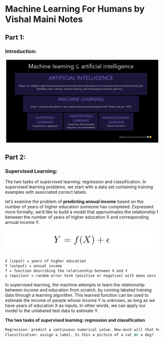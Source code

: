 # Machine Learning For Humans by Vishal Maini Notes
## Part 1:
### Introduction:
![AI](images/AI_intro.png)

## Part 2:
### Supervised Learning:
The two tasks of supervised learning: regression and classification.
In supervised learning problems, we start with a data set containing training examples with associated correct labels.

let’s examine the problem of <b>predicting annual income</b> based on the number of years of higher education someone has completed. Expressed more formally, we’d like to build a model that approximates the relationship f between the number of years of higher education X and corresponding annual income Y.
![AI](images/MachineLearning1.png)
```code
X (input) = years of higher education
Y (output) = annual income
f = function describing the relationship between X and Y
ϵ (epsilon) = random error term (positive or negative) with mean zero

```

In supervised learning, the machine attempts to learn the relationship between income and education from scratch, by running labeled training data through a learning algorithm.
This learned function can be used to estimate the income of people whose income Y is unknown, as long as we have years of education X as inputs. In other words, we can apply our model to the unlabeled test data to estimate Y.

<b>The two tasks of supervised learning: regression and classification</b>
```python
Regression: predict a continuous numerical value. How much will that house sell for?
Classification: assign a label. Is this a picture of a cat or a dog?
```


